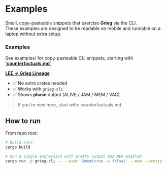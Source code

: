 # Examples

Small, copy-pasteable snippets that exercise **Grieg** via the CLI.  
These examples are designed to be readable on mobile and runnable on a laptop without extra setup.


### Examples
See examples/ for copy-pasteable CLI snippets, starting with  
**['counterfactuals.md`](examples/counterfactuals.md)**

**[LEE → Grieg Lineage](docs/lineage.md)**



- ✅ No extra crates needed  
- ✅ Works with `grieg-cli`  
- ✅ Shows **phase** output (ALIVE / JAM / MEM / VAC)  

> If you're new here, start with: counterfactuals.md

## How to run

From repo root:

```bash
# Build once
cargo build

# Run a single expression with pretty output and MEM enabled
cargo run -p grieg-cli -- --expr '@mem(true -> false)' --mem --pretty


